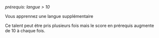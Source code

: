 *prérequis: langue > 10*

Vous apprennez une langue supplémentaire

Ce talent peut étre pris plusieurs fois mais le score en prérequis augmente de 10 à chaque fois.